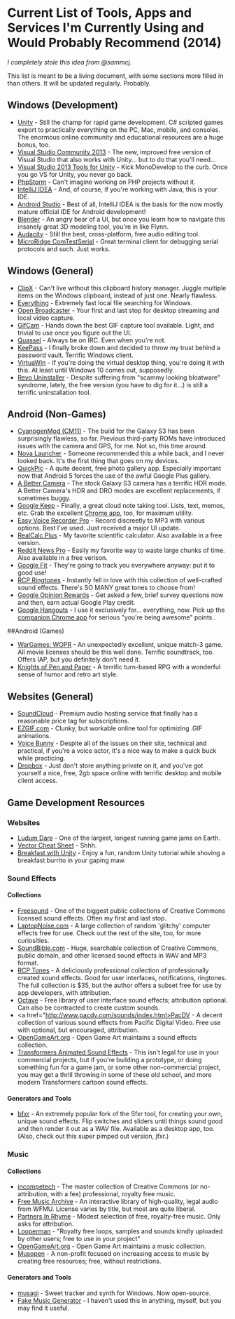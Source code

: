 # Current List of Tools, Apps and Services I'm Currently Using and Would Probably Recommend (2014)

*I completely stole this idea from @sammcj.*

This list is meant to be a living document, with some sections more filled in than others. It will be updated regularly. Probably.

## Windows (Development)
* <a href="http://unity3d.com/">Unity</a> - Still the champ for rapid game development. C# scripted games export to practically everything on the PC, Mac, mobile, and consoles. The enormous online community and educational resources are a huge bonus, too.
* <a href="http://www.visualstudio.com/en-us/news/vs2013-community-vs.aspx">Visual Studio Community 2013</a> - The new, improved free version of Visual Studio that also works with Unity... but to do that you'll need...
* <a href="https://visualstudiogallery.msdn.microsoft.com/20b80b8c-659b-45ef-96c1-437828fe7cf2">Visual Studio 2013 Tools for Unity</a> - Kick MonoDevelop to the curb. Once you go VS for Unity, you never go back.
* <a href="https://www.jetbrains.com/phpstorm/">PhpStorm</a> - Can't imagine working on PHP projects without it.
* <a href="https://www.jetbrains.com/idea/">IntelliJ IDEA</a> - And, of course, if you're working with Java, this is your IDE.
* <a href="http://developer.android.com/tools/studio/index.html">Android Studio</a> - Best of all, IntelliJ IDEA is the basis for the now mostly mature official IDE for Android development!
* <a href="http://www.blender.org/">Blender</a> - An angry bear of a UI, but once you learn how to navigate this insanely great 3D modeling tool, you're in like Flynn.
* <a href="http://audacity.sourceforge.net/">Audacity</a> - Still the best, cross-platform, free audio editing tool.
* <a href="http://www.microridge.com/comtestserial.htm">MicroRidge ComTestSerial</a> - Great terminal client for debugging serial protocols and such. Just works.

## Windows (General)
* <a href="http://bluemars.org/clipx/">ClipX</a> - Can't live without this clipboard history manager. Juggle multiple items on the Windows clipboard, instead of just one. Nearly flawless.
* <a href="http://www.voidtools.com/">Everything</a> - Extremely fast local file searching for Windows.
* <a href="https://obsproject.com/">Open Broadcaster</a> - Your first and last stop for desktop streaming and local video capture.
* <a href="http://blog.bahraniapps.com/gifcam/">GifCam</a> - Hands down the best GIF capture tool available. Light, and trivial to use once you figure out the UI.
* <a href="http://quassel-irc.org/">Quassel</a> - Always be on IRC. Even when you're not.
* <a href="http://keepass.info/">KeePass</a> - I finally broke down and decided to throw my trust behind a password vault. Terrific Windows client.
* <a href="http://virtuawin.sourceforge.net/">VirtuaWin</a> - If you're doing the virtual desktop thing, you're doing it with this. At least until Windows 10 comes out, supposedly.
* <a href="http://www.revouninstaller.com/">Revo Uninstaller</a> - Despite suffering from "scammy looking bloatware" syndrome, lately, the free version (you have to dig for it...) is still a terrific uninstallation tool.

## Android (Non-Games)
* <a href="http://www.cyanogenmod.org/">CyanogenMod (CM11)</a> - The build for the Galaxy S3 has been surprisingly flawless, so far. Previous third-party ROMs have introduced issues with the camera and GPS, for me. Not so, this time around.
* <a href="https://play.google.com/store/apps/details?id=com.teslacoilsw.launcher&hl=en">Nova Launcher</a> - Someone recommended this a while back, and I never looked back. It's the first thing that goes on my devices.
* <a href="https://play.google.com/store/apps/details?id=com.alensw.PicFolder&hl=en">QuickPic</a> - A quite decent, free photo gallery app. Especially important now that Android 5 forces the use of the awful Google Plus gallery.
* <a href="https://play.google.com/store/apps/details?id=com.almalence.opencam&hl=en">A Better Camera</a> - The stock Galaxy S3 camera has a terrific HDR mode. A Better Camera's HDR and DRO modes are excellent replacements, if sometimes buggy.
* <a href="https://play.google.com/store/apps/details?id=com.google.android.keep&hl=en">Google Keep</a> - Finally, a great cloud note taking tool. Lists, text, memos, etc. Grab the excellent <a href="https://chrome.google.com/webstore/detail/google-keep-notes-and-lis/hmjkmjkepdijhoojdojkdfohbdgmmhki?hl=en">Chrome app</a>, too,  for maximum utility.
* <a href="https://play.google.com/store/apps/details?id=com.digipom.easyvoicerecorder.pro&hl=en">Easy Voice Recorder Pro</a> - Record discreetly to MP3 with various options. Best I've used. Just received a major UI update.
* <a href="https://play.google.com/store/apps/details?id=uk.co.nickfines.RealCalcPlus&hl=en">RealCalc Plus</a> - My favorite scientific calculator. Also available in a free version. 
* <a href="https://play.google.com/store/apps/details?id=reddit.news&hl=en">Reddit News Pro</a> - Easily my favorite way to waste large chunks of time. Also available in a free verison.
* <a href="https://play.google.com/store/apps/details?id=com.google.android.apps.fitness&hl=en">Google Fit</a> - They're going to track you everywhere anyway: put it to good use!
* <a href="https://play.google.com/store/apps/details?id=com.rcp.complete&hl=en">RCP Ringtones</a> - Instantly fell in love with this collection of well-crafted sound effects. There's SO MANY great tones to choose from!
* <a href="https://play.google.com/store/apps/details?id=com.google.android.apps.paidtasks&hl=en">Google Opinion Rewards</a> - Get asked a few, brief survey questions now and then, earn actual Google Play credit.
* <a href="https://play.google.com/store/apps/details?id=com.google.android.talk&hl=en">Google Hangouts</a> - I use it exclusively for... everything, now. Pick up the <a href="https://chrome.google.com/webstore/detail/hangouts/nckgahadagoaajjgafhacjanaoiihapd?hl=en">companion Chrome app</a> for serious "you're being awesome" points..

##Android (Games)
* <a href="https://play.google.com/store/apps/details?id=com.berad.wargames&hl=en">WarGames: WOPR</a> - An unexpectedly excellent, unique match-3 game. All movie licenses should be this well done. Terrific soundtrack, too. Offers IAP, but you definitely don't need it.
* <A href="https://play.google.com/store/apps/details?id=br.com.beholdstudios.knightspp&hl=en">Knights of Pen and Paper</a> - A terrific turn-based RPG with a wonderful sense of humor and retro art style.

## Websites (General)
* <a href="https://soundcloud.com/">SoundCloud</a> - Premium audio hosting service that finally has a reasonable price tag for subscriptions.
* <a href="http://ezgif.com/optimize">EZGIF.com</a> - Clunky, but workable online tool for optimizing .GIF animations.
* <a href="http://voicebunny.com/">Voice Bunny</a> - Despite all of the issues on their site, technical and practical, if you're a voice actor, it's a nice way to make a quick buck while practicing.
* <a href="https://www.dropbox.com/">Dropbox</a> - Just don't store anything private on it, and you've got yourself a nice, free, 2gb space online with terrific desktop and mobile client access.

## Game Development Resources
### Websites
* <a href="http://ludumdare.com/compo/">Ludum Dare</a> - One of the largest, longest running game jams on Earth.
* <a href="http://higherorderfun.com/blog/2012/06/03/math-for-game-programmers-05-vector-cheat-sheet/">Vector Cheat Sheet</a> - Shhh.
* <a href="https://www.youtube.com/playlist?list=PLlHjNcdoyw6WVpwY7_InRc6vYFS3bEPar">Breakfast with Unity</a> - Enjoy a fun, random Unity tutorial while shoving a breakfast burrito in your gaping maw. 

### Sound Effects
#### Collections
* <a href="https://www.freesound.org/">Freesound</a> - One of the biggest public collections of Creative Commons licensed sound effects. Often my first and last stop.
* <a href="http://www.laptopnoise.com/freeglitch.htm">LaptopNoise.com</a> - A large collection of random 'glitchy' computer effects free for use. Check out the rest of the site, too, for more curiosities.
* <a href="http://soundbible.com/">SoundBible.com</a> - Huge, searchable collection of Creative Commons, public domain, and other licensed sound effects in WAV and MP3 format.
* <a href="http://rcptones.com/dev_tones/">RCP Tones</a> - A deliciously professional collection of professionally created sound effects. Good for user interfaces, notifications, ringtones. The full collection is $35, but the author offers a subset free for use by app developers, with attribution.
* <a href="http://raisedbeaches.com/octave/index.html">Octave</a> - Free library of user interface sound effects; attribution optional. Can also be contracted to create custom sounds.
* <a href="http://www.pacdv.com/sounds/index.html>PacDV</a> - A decent collection of various sound effects from Pacific Digital Video. Free use with optional, but encouraged, attribution.
* <a href="http://opengameart.org/art-search-advanced?keys=&field_art_type_tid%5B%5D=13">OpenGameArt.org</a> - Open Game Art maintains a sound effects collection.
* <a href="http://www.thetfcog.com/sound-effects">Transformers Animated Sound Effects</a> - This isn't legal for use in your commercial projects, but if you're building a prototype, or doing something fun for a game jam, or some other non-commercial project, you may get a thrill throwing in some of these old school, and more modern Transformers cartoon sound effects.

#### Generators and Tools
* <a href="http://www.bfxr.net/">bfxr</a> - An extremely popular fork of the Sfxr tool, for creating your own, unique sound effects. Flip switches and sliders until things sound good and then render it out as a WAV file. Available as a desktop app, too.  (Also, check out this super pimped out version, jfxr.)

### Music
#### Collections
* <a href="http://incompetech.com/music/royalty-free/collections.php">incompetech</a> - The master collection of Creative Commons (or no-attribution, with a fee) professional, royalty free music.
* <a href="http://freemusicarchive.org/">Free Music Archive</a> - An interactive library of high-quality, legal audio from WFMU. License varies by title, but most are quite liberal.
* <a href="http://www.partnersinrhyme.com/pir/free_music_loops.shtml">Partners In Rhyme</a> - Modest selection of free, royalty-free music. Only asks for attribution.
* <a href="http://www.looperman.com/loops">Looperman</a> - "Royalty free loops, samples and sounds kindly uploaded by other users; free to use in your project"
* <a href="http://opengameart.org/art-search-advanced?keys=&field_art_type_tid%5B%5D=12">OpenGameArt.org</a> - Open Game Art maintains a music collection.
* <a href="https://musopen.org/">Musopen</a> - A non-profit focused on increasing access to music by creating free resources; free, without restrictions.

#### Generators and Tools
* <a href="http://www.drpetter.se/project_musagi.html">musagi</a> - Sweet tracker and synth for Windows. Now open-source.
* <a href="http://www.fakemusicgenerator.com/">Fake Music Generator</a> - I haven't used this in anything, myself, but you may find it useful.
